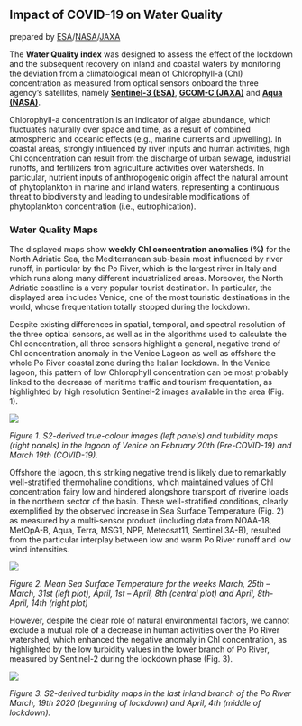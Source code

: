 ## Impact of COVID-19 on Water Quality

prepared by [ESA](https://www.esa.int)/[NASA](https://www.nasa.gov)/[JAXA](https://global.jaxa.jp/) 

The **Water Quality index** was designed to assess the effect of the lockdown and the subsequent recovery on inland and coastal waters by monitoring the deviation from a climatological mean of Chlorophyll-a (Chl) concentration as measured from optical sensors onboard the three agency’s satellites, namely **[Sentinel-3 (ESA)](http://www.esa.int/Applications/Observing_the_Earth/Copernicus/Sentinel-3)**, **[GCOM-C (JAXA)](https://global.jaxa.jp/projects/sat/gcom_c/)** and **[Aqua (NASA)](https://oceancolor.gsfc.nasa.gov/data/aqua/)**.

Chlorophyll-a concentration is an indicator of algae abundance, which fluctuates naturally over space and time, as a result of combined atmospheric and oceanic effects (e.g., marine currents and upwelling). In coastal areas, strongly influenced by river inputs and human activities, high Chl concentration can result from the discharge of urban sewage, industrial runoffs, and fertilizers from agriculture activities over watersheds. In particular, nutrient inputs of anthropogenic origin affect the natural amount of phytoplankton in marine and inland waters, representing a continuous threat to biodiversity and leading to undesirable modifications of phytoplankton concentration (i.e., eutrophication). 

### Water Quality Maps

The displayed maps show **weekly Chl concentration anomalies (%)** for the North Adriatic Sea, the Mediterranean sub-basin most influenced by river runoff, in particular by the Po River, which is the largest river in Italy and which runs along many different industrialized areas. Moreover, the North Adriatic coastline is a very popular tourist destination. In particular, the displayed area includes Venice, one of the most touristic destinations in the world, whose frequentation totally stopped during the lockdown. 

Despite existing differences in spatial, temporal, and spectral resolution of the three optical sensors, as well as in the algorithms used to calculate the Chl concentration, all three sensors highlight a general, negative trend of Chl concentration anomaly in the Venice Lagoon as well as offshore the whole Po River coastal zone during the Italian lockdown.
In the Venice lagoon, this pattern of low Chlorophyll concentration can be most probably linked to the decrease of maritime traffic and tourism frequentation, as highlighted by high resolution Sentinel-2 images available in the area (Fig. 1). 


![](data/trilateral/WQ_Figure1.png)

*Figure 1. S2-derived true-colour images (left panels) and turbidity maps (right panels) in the lagoon of Venice on February 20th (Pre-COVID-19) and March 19th (COVID-19).*


Offshore the lagoon, this striking negative trend is likely due to remarkably well-stratified thermohaline conditions, which maintained values of Chl concentration fairy low and hindered alongshore transport of riverine loads in the northern sector of the basin. These well-stratified conditions, clearly exemplified by the observed increase in Sea Surface Temperature (Fig. 2) as measured by a multi-sensor product (including data from NOAA-18, MetOpA-B, Aqua, Terra, MSG1, NPP, Meteosat11, Sentinel 3A-B), resulted from the particular interplay between low and warm Po River runoff and low wind intensities. 

![](data/trilateral/WQ_Figure2.png)

*Figure 2. Mean Sea Surface Temperature for the weeks March, 25th – March, 31st (left plot), April, 1st – April, 8th (central plot) and April, 8th- April, 14th (right plot)*

However, despite the clear role of natural environmental factors, we cannot exclude a mutual role of a decrease in human activities over the Po River watershed, which enhanced the negative anomaly in Chl concentration, as highlighted by the low turbidity values in the lower branch of Po River, measured by Sentinel-2 during the lockdown phase (Fig. 3).

![](data/trilateral/WQ_Figure3.png)

*Figure 3. S2-derived turbidity maps in the last inland branch of the Po River March, 19th 2020 (beginning of lockdown) and April, 4th (middle of lockdown).*

